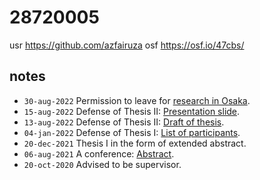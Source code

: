 # 28720005
usr https://github.com/azfairuza
osf https://osf.io/47cbs/


## notes
+ `30-aug-2022` Permission to leave for [research in Osaka](https://osf.io/b7nc8).
+ `15-aug-2022` Defense of Thesis II: [Presentation slide](https://osf.io/7zumd).
+ `13-aug-2022` Defense of Thesis II: [Draft of thesis](https://osf.io/ynq5v).
+ `04-jan-2022` Defense of Thesis I: [List of participants](https://osf.io/kjdxa).
+ `20-dec-2021` Thesis I in the form of extended abstract.
+ `06-aug-2021` A conference: [Abstract](https://osf.io/vka65).
+ `20-oct-2020` Advised to be supervisor.